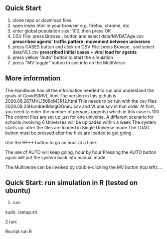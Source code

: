 ## Quick Start
1. clone repo or download files
2. open index.html in your browser e.g. firefox, chrome, etc.
3. enter global population size: 100, then press OK
4. CSV File: press Browse.. button and select data/MVDATAge.csv **prescribed agents' traffic pattern: movement between universes**
5. press CASES button and click on CSV File: press Browse.. and select data/VL1.csv **prescribed initial cases + viral load for agents**
6. press yellow "Auto" button to start the simulation
7. press "MV toggle" button to see info on the MultiVerse

## More information
The Handbook has all the information needed to run and understand the goals of CovidSIMVL.html
The version in this github is 2020.08.267MVL1508cM3R12.html
This needs to be run with the csv files 2020.08.23HundredMingl3OneU.csv and VLone.scv in that order
At first, you need to enter the number of persons (agents) which in this case is 100
The control files are set up just for one universe. 
A different scenario for schools involving 6 Universes will be uploaded within a week
The system starts up. after the files are loaded in Single Universe mode
The LOAD button must be pressed after the files are loaded to get going.

Use the HF++ button to go an hour at a time.

The use of AUTO will keep going, hour by hour
Pressing the AUTO button again will put the system back into manual mode.

The Multiverse can be invoked by double-clicking the MV button (top left)....

## Quick Start: run simulation in R (tested on ubuntu)
1. run:

sudo ./setup.sh

2 run:

Rscript run.R
